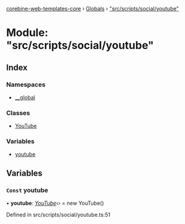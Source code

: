 [corebine-web-templates-core](../README.md) › [Globals](../globals.md) › ["src/scripts/social/youtube"](_src_scripts_social_youtube_.md)

# Module: "src/scripts/social/youtube"

## Index

### Namespaces

* [__global](_src_scripts_social_youtube_.__global.md)

### Classes

* [YouTube](../classes/_src_scripts_social_youtube_.youtube.md)

### Variables

* [youtube](_src_scripts_social_youtube_.md#const-youtube)

## Variables

### `Const` youtube

• **youtube**: *[YouTube](../classes/_src_scripts_social_youtube_.youtube.md)‹›* = new YouTube()

Defined in src/scripts/social/youtube.ts:51
